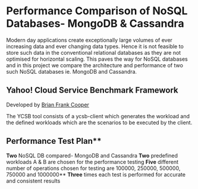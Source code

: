 # Performance Comparison of NoSQL Databases- MongoDB & Cassandra

Modern day applications create exceptionally large volumes of ever increasing data and ever changing data types. Hence it is not feasible to store such data in the conventional relational databases as they are not optimised for horizontal scaling. This paves the way for NoSQL databases and in this project we compare the architecture and performance of two such NoSQL databases ie. MongoDB and Cassandra.

## Yahoo! Cloud Service Benchmark Framework
Developed by [Brian Frank Cooper](https://github.com/brianfrankcooper/YCSB)

The YCSB tool consists of a ycsb-client which generates the workload and the defined workloads which are the scenarios to be executed by the client.

## Performance Test Plan**
**Two** NoSQL DB compared- MongoDB and Cassandra
**Two** predefined workloads A & B are chosen for the performance testing
**Five** different number of operations chosen for testing are 100000, 250000, 500000, 750000 and 1000000**
**Three** times each test is performed for accurate and consistent results
